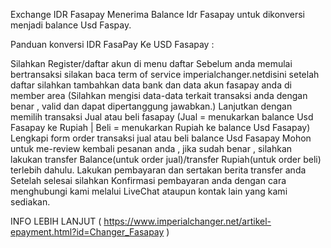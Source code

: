 Exchange IDR Fasapay
Menerima Balance Idr Fasapay untuk dikonversi menjadi balance Usd Faspay.

Panduan konversi IDR FasaPay Ke USD Fasapay :

Silahkan Register/daftar akun di menu daftar
Sebelum anda memulai bertransaksi silakan baca term of service imperialchanger.netdisini
setelah daftar silahkan tambahkan data bank dan data akun fasapay anda di member area (Silahkan mengisi data-data terkait transaksi anda dengan benar , valid dan dapat dipertanggung jawabkan.)
Lanjutkan dengan memilih transaksi Jual atau beli fasapay (Jual = menukarkan balance Usd Fasapay ke Rupiah | Beli = menukarkan Rupiah ke balance Usd Fasapay)
Lengkapi form order transaksi jual atau beli balance Usd Fasapay
Mohon untuk me-review kembali pesanan anda , jika sudah benar , silahkan lakukan transfer Balance(untuk order jual)/transfer Rupiah(untuk order beli) terlebih dahulu.
Lakukan pembayaran dan sertakan berita transfer anda
Setelah selesai silahkan Konfirmasi pembayaran anda dengan cara menghubungi kami melalui LiveChat ataupun kontak lain yang kami sediakan.

INFO LEBIH LANJUT ( https://www.imperialchanger.net/artikel-epayment.html?id=Changer_Fasapay )
